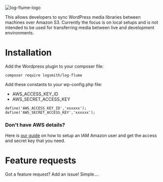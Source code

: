 ![log-flume-logo](https://cloud.githubusercontent.com/assets/1636310/24171665/407f51a2-0e7d-11e7-974f-f80e0c45e1ed.jpg)

This allows developers to sync WordPress media libraries between machines over Amazon S3. Currently the focus is on local setups and is not intended to be used for transferring media between live and development environments.

# Installation

Add the Wordpress plugin to your composer file:

```
composer require logsmith/log-flume
```

Add these constants to your wp-config.php file:

- AWS_ACCESS_KEY_ID
- AWS_SECRET_ACCESS_KEY

```
define('AWS_ACCESS_KEY_ID','xxxxxx');
define('AWS_SECRET_ACCESS_KEY','xxxxxx');
```

### Don't have AWS details?

Here is [our guide](https://github.com/logsmith/log-flume/wiki/Getting-AWS-credentials) on how to setup an IAM Amazon user and get the access and secret key that you need.

# Feature requests

Got a feature request? Add an issue! Simple....
